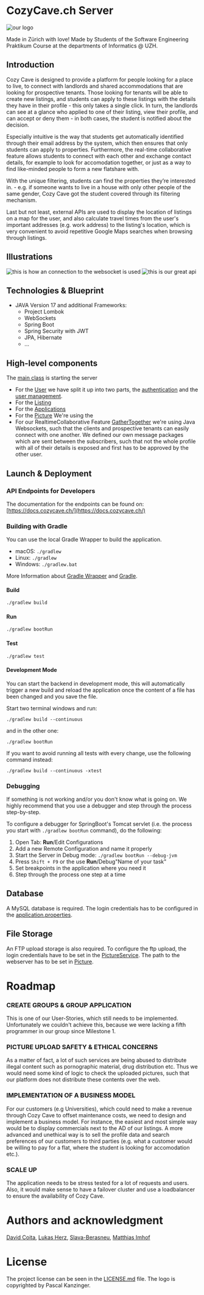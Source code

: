 # CozyCave.ch Server

![our logo](https://raw.githubusercontent.com/sopra-fs22-group-15/cozycave-server/main/pictures/logo.svg)

Made in Zürich with love! 
Made by Students of the Software Engineering Praktikum Course at the departments of Informatics @ UZH. 

## Introduction

Cozy Cave is designed to provide a platform for people looking for a place to live, to connect with landlords and shared accommodations that are looking for prospective tenants. Those looking for tenants will be able to create new listings, and students can apply to these listings with the details they have in their profile - this only takes a single click. In turn, the landlords can see at a glance who applied to one of their listing, view their profile, and can accept or deny them - in both cases, the student is notified about the decision. 

Especially intuitive is the way that students get automatically identified through their email address by the system, which then ensures that only students can apply to properties. Furthermore, the real-time collaborative feature allows students to connect with each other and exchange contact details, for example to look for accomodation together, or just as a way to find like-minded people to form a new flatshare with.

With the unique filtering, students can find the properties they’re interested in. - e.g. if someone wants to live in a house with only other people of the same gender, Cozy Cave got the student covered through its filtering mechanism.

Last but not least, external APIs are used to display the location of listings on a map for the user, and also calculate travel times from the user's important addresses (e.g. work address) to the listing's location, which is very convenient to avoid repetitive Google Maps searches when browsing through listings.

## Illustrations
![this is how an connection to the websocket is used](https://raw.githubusercontent.com/sopra-fs22-group-15/cozycave-server/main/pictures/websockets.gif)
![this is our great api](https://raw.githubusercontent.com/sopra-fs22-group-15/cozycave-server/main/pictures/API.png)

## Technologies & Blueprint

* JAVA Version 17 and additional Frameworks:
  * Project Lombok
  * WebSockets
  * Spring Boot
  * Spring Security with JWT
  * JPA, Hibernate
  * ...

## High-level components

The [main class](https://github.com/sopra-fs22-group-15/cozycave-server/blob/main/src/main/java/ch/uzh/ifi/fs22/sel/group15/cozycave/server/Application.java) is starting the server
* For the [User](https://github.com/sopra-fs22-group-15/cozycave-server/blob/main/src/main/java/ch/uzh/ifi/fs22/sel/group15/cozycave/server/entity/users/User.java) we have split it up into two parts, the [authentication](https://github.com/sopra-fs22-group-15/cozycave-server/tree/main/src/main/java/ch/uzh/ifi/fs22/sel/group15/cozycave/server/security) and the [user management](https://github.com/sopra-fs22-group-15/cozycave-server/blob/main/src/main/java/ch/uzh/ifi/fs22/sel/group15/cozycave/server/controller/UserController.java).
* For the [Listing](https://github.com/sopra-fs22-group-15/cozycave-server/blob/main/src/main/java/ch/uzh/ifi/fs22/sel/group15/cozycave/server/entity/listings/Listing.java) 
* For the [Applications](https://github.com/sopra-fs22-group-15/cozycave-server/blob/main/src/main/java/ch/uzh/ifi/fs22/sel/group15/cozycave/server/entity/applications/Application.java)
* For the [Picture](https://github.com/sopra-fs22-group-15/cozycave-server/blob/main/src/main/java/ch/uzh/ifi/fs22/sel/group15/cozycave/server/entity/Picture.java) We're using the 
* For our RealtimeCollaborative Feature [GatherTogether](https://github.com/sopra-fs22-group-15/cozycave-server/blob/main/src/main/java/ch/uzh/ifi/fs22/sel/group15/cozycave/server/websockets/handler/UserProfileHandler.java) we're using Java Websockets, such that the clients and prospective tenants can easily connect with one another. We defined our own message packages which are sent between the subscribers, such that not the whole profile with all of their details is exposed and first has to be approved by the other user. 


## Launch & Deployment

### API Endpoints for Developers

The documentation for the endpoints can be found on: [https://docs.cozycave.ch/](https://docs.cozycave.ch/)

### Building with Gradle

You  can use the local Gradle Wrapper to build the application.

- macOS: `./gradlew`
- Linux: `./gradlew`
- Windows: `./gradlew.bat`

More Information about [Gradle Wrapper](https://docs.gradle.org/current/userguide/gradle_wrapper.html) and [Gradle](https://gradle.org/docs/).

#### Build

```bash
./gradlew build
```

#### Run

```bash
./gradlew bootRun
```

#### Test

```bash
./gradlew test
```

#### Development Mode

You can start the backend in development mode, this will automatically trigger a new build and reload the application
once the content of a file has been changed and you save the file.

Start two terminal windows and run:

`./gradlew build --continuous`

and in the other one:

`./gradlew bootRun`

If you want to avoid running all tests with every change, use the following command instead:

`./gradlew build --continuous -xtest`

### Debugging

If something is not working and/or you don't know what is going on. We highly recommend that you use a debugger and step
through the process step-by-step.

To configure a debugger for SpringBoot's Tomcat servlet (i.e. the process you start with `./gradlew bootRun` command),
do the following:

1. Open Tab: **Run**/Edit Configurations
2. Add a new Remote Configuration and name it properly
3. Start the Server in Debug mode: `./gradlew bootRun --debug-jvm`
4. Press `Shift + F9` or the use **Run**/Debug"Name of your task"
5. Set breakpoints in the application where you need it
6. Step through the process one step at a time

## Database

A MySQL database is required. The login credentials has to be configured in the [application.properties](https://github.com/sopra-fs22-group-15/cozycave-server/blob/main/src/main/resources/application.properties).

## File Storage

An FTP upload storage is also required.
To configure the ftp upload, the login credentials have to be set in the [PictureService](https://github.com/sopra-fs22-group-15/cozycave-server/blob/main/src/main/java/ch/uzh/ifi/fs22/sel/group15/cozycave/server/service/PictureService.java).
The path to the webserver has to be set in [Picture](https://github.com/sopra-fs22-group-15/cozycave-server/blob/main/src/main/java/ch/uzh/ifi/fs22/sel/group15/cozycave/server/entity/Picture.java).


# Roadmap

### CREATE GROUPS & GROUP APPLICATION

This is one of our User-Stories, which still needs to be implemented. Unfortunately we couldn't achieve this, because we were lacking a fifth programmer in our group since Milestone 1.


### PICTURE UPLOAD SAFETY & ETHICAL CONCERNS

As a matter of fact, a lot of such services are being abused to distribute illegal content such as pornographic material, drug distribution etc. Thus we would need some kind of logic to check the uploaded pictures, such that our platform does not distribute these contents over the web.


### IMPLEMENTATION OF A BUSINESS MODEL

For our customers (e.g Universities), which could need to make a revenue through Cozy Cave to offset maintenance costs, we need to design and implement a business model. For instance, the easiest and most simple way would be to display commercials next to the AD of our listings. A more advanced and unethical way is to sell the profile data and search preferences of our customers to third parties (e.g. what a customer would be willing to pay for a flat, where the student is looking for accomodation etc.).


### SCALE UP

The application needs to be stress tested for a lot of requests and users. Also, it would make sense to have a failover cluster and use a loadbalancer to ensure the availability of Cozy Cave.

# Authors and acknowledgment

[David Coita](https://github.com/davidcoita), [Lukas Herz](https://github.com/lukasherz),  [Slava-Berasneu](https://github.com/Slava-Berasneu), [Matthias Imhof](https://github.com/matthias-imhof)

# License

The project license can be seen in the [LICENSE.md](LICENSE.md) file.
The logo is copyrighted by Pascal Kanzinger.

